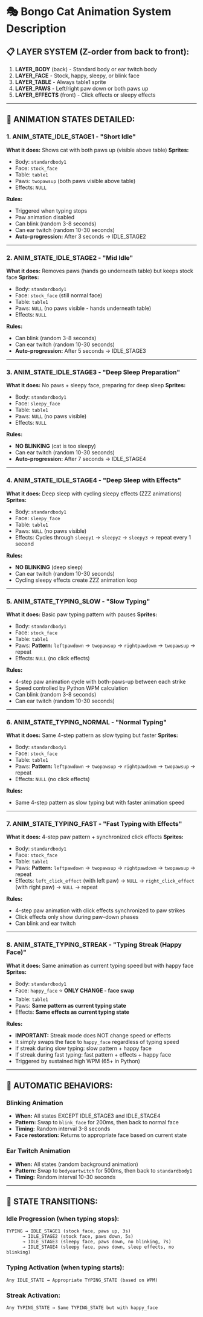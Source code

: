 # 🎭 Bongo Cat Animation System Description

## 📋 **LAYER SYSTEM (Z-order from back to front):**
1. **LAYER_BODY** (back) - Standard body or ear twitch body
2. **LAYER_FACE** - Stock, happy, sleepy, or blink face  
3. **LAYER_TABLE** - Always table1 sprite
4. **LAYER_PAWS** - Left/right paw down or both paws up
5. **LAYER_EFFECTS** (front) - Click effects or sleepy effects

---

## 🎯 **ANIMATION STATES DETAILED:**

### **1. ANIM_STATE_IDLE_STAGE1 - "Short Idle"**
**What it does:** Shows cat with both paws up (visible above table)
**Sprites:**
- Body: `standardbody1`
- Face: `stock_face` 
- Table: `table1`
- Paws: `twopawsup` (both paws visible above table)
- Effects: `NULL`

**Rules:**
- Triggered when typing stops
- Paw animation disabled
- Can blink (random 3-8 seconds)
- Can ear twitch (random 10-30 seconds)
- **Auto-progression:** After 3 seconds → IDLE_STAGE2

---

### **2. ANIM_STATE_IDLE_STAGE2 - "Mid Idle"** 
**What it does:** Removes paws (hands go underneath table) but keeps stock face
**Sprites:**
- Body: `standardbody1`
- Face: `stock_face` (still normal face)
- Table: `table1`
- Paws: `NULL` (no paws visible - hands underneath table)
- Effects: `NULL`

**Rules:**
- Can blink (random 3-8 seconds)
- Can ear twitch (random 10-30 seconds)
- **Auto-progression:** After 5 seconds → IDLE_STAGE3

---

### **3. ANIM_STATE_IDLE_STAGE3 - "Deep Sleep Preparation"**
**What it does:** No paws + sleepy face, preparing for deep sleep
**Sprites:**
- Body: `standardbody1`
- Face: `sleepy_face`
- Table: `table1` 
- Paws: `NULL` (no paws visible)
- Effects: `NULL`

**Rules:**
- **NO BLINKING** (cat is too sleepy)
- Can ear twitch (random 10-30 seconds)
- **Auto-progression:** After 7 seconds → IDLE_STAGE4

---

### **4. ANIM_STATE_IDLE_STAGE4 - "Deep Sleep with Effects"**
**What it does:** Deep sleep with cycling sleepy effects (ZZZ animations)
**Sprites:**
- Body: `standardbody1`
- Face: `sleepy_face`
- Table: `table1`
- Paws: `NULL` (no paws visible)
- Effects: Cycles through `sleepy1` → `sleepy2` → `sleepy3` → repeat every 1 second

**Rules:**
- **NO BLINKING** (deep sleep)
- Can ear twitch (random 10-30 seconds)
- Cycling sleepy effects create ZZZ animation loop

---

### **5. ANIM_STATE_TYPING_SLOW - "Slow Typing"**
**What it does:** Basic paw typing pattern with pauses
**Sprites:**
- Body: `standardbody1` 
- Face: `stock_face`
- Table: `table1`
- Paws: **Pattern:** `leftpawdown` → `twopawsup` → `rightpawdown` → `twopawsup` → repeat
- Effects: `NULL` (no click effects)

**Rules:**
- 4-step paw animation cycle with both-paws-up between each strike
- Speed controlled by Python WPM calculation
- Can blink (random 3-8 seconds)
- Can ear twitch (random 10-30 seconds)

---

### **6. ANIM_STATE_TYPING_NORMAL - "Normal Typing"**  
**What it does:** Same 4-step pattern as slow typing but faster
**Sprites:**
- Body: `standardbody1`
- Face: `stock_face`
- Table: `table1` 
- Paws: **Pattern:** `leftpawdown` → `twopawsup` → `rightpawdown` → `twopawsup` → repeat
- Effects: `NULL` (no click effects)

**Rules:**
- Same 4-step pattern as slow typing but with faster animation speed

---

### **7. ANIM_STATE_TYPING_FAST - "Fast Typing with Effects"**
**What it does:** 4-step paw pattern + synchronized click effects
**Sprites:**
- Body: `standardbody1`
- Face: `stock_face`
- Table: `table1`
- Paws: **Pattern:** `leftpawdown` → `twopawsup` → `rightpawdown` → `twopawsup` → repeat
- Effects: `left_click_effect` (with left paw) → `NULL` → `right_click_effect` (with right paw) → `NULL` → repeat

**Rules:**
- 4-step paw animation with click effects synchronized to paw strikes
- Click effects only show during paw-down phases
- Can blink and ear twitch

---

### **8. ANIM_STATE_TYPING_STREAK - "Typing Streak (Happy Face)"**
**What it does:** Same animation as current typing speed but with happy face
**Sprites:**
- Body: `standardbody1`
- Face: `happy_face` ⭐ **ONLY CHANGE - face swap**
- Table: `table1`
- Paws: **Same pattern as current typing state**
- Effects: **Same effects as current typing state**

**Rules:**
- **IMPORTANT:** Streak mode does NOT change speed or effects
- It simply swaps the face to `happy_face` regardless of typing speed
- If streak during slow typing: slow pattern + happy face
- If streak during fast typing: fast pattern + effects + happy face
- Triggered by sustained high WPM (65+ in Python)

---

## 🎲 **AUTOMATIC BEHAVIORS:**

### **Blinking Animation**
- **When:** All states EXCEPT IDLE_STAGE3 and IDLE_STAGE4
- **Pattern:** Swap to `blink_face` for 200ms, then back to normal face
- **Timing:** Random interval 3-8 seconds
- **Face restoration:** Returns to appropriate face based on current state

### **Ear Twitch Animation** 
- **When:** All states (random background animation)
- **Pattern:** Swap to `bodyeartwitch` for 500ms, then back to `standardbody1`
- **Timing:** Random interval 10-30 seconds

---

## 🔄 **STATE TRANSITIONS:**

### **Idle Progression (when typing stops):**
```
TYPING → IDLE_STAGE1 (stock face, paws up, 3s) 
      → IDLE_STAGE2 (stock face, paws down, 5s) 
      → IDLE_STAGE3 (sleepy face, paws down, no blinking, 7s) 
      → IDLE_STAGE4 (sleepy face, paws down, sleep effects, no blinking)
```

### **Typing Activation (when typing starts):**
```
Any IDLE_STATE → Appropriate TYPING_STATE (based on WPM)
```

### **Streak Activation:**
```
Any TYPING_STATE → Same TYPING_STATE but with happy_face
``` 